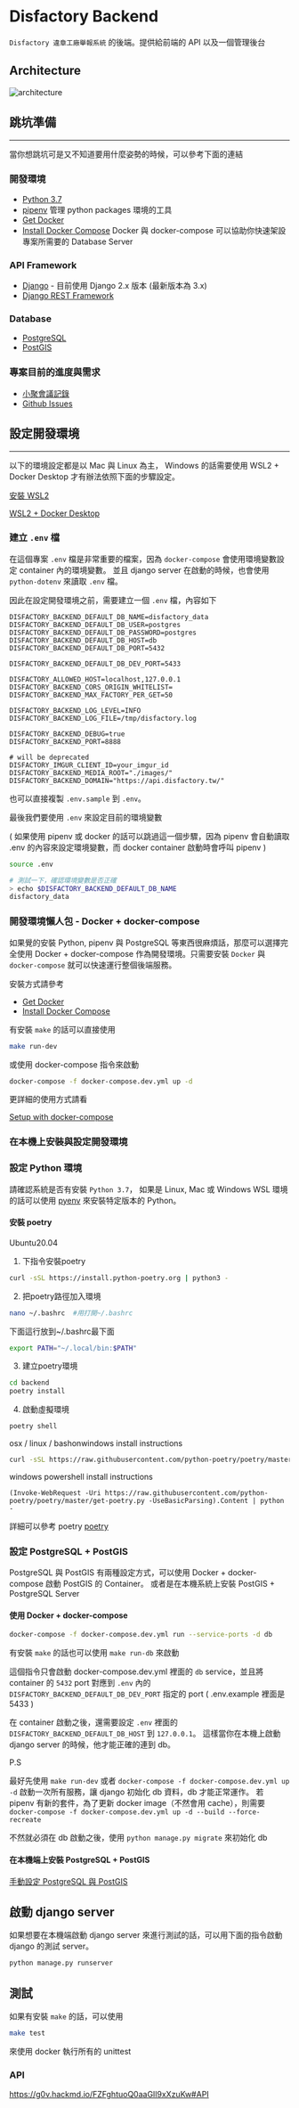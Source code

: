 # Disfactory Backend

`Disfactory 違章工廠舉報系統` 的後端。提供給前端的 API 以及一個管理後台

## Architecture

![architecture](backend.png)

## 跳坑準備

----

當你想跳坑可是又不知道要用什麼姿勢的時候，可以參考下面的連結

### 開發環境

- [Python 3.7](https://www.python.org/)
- [pipenv](https://github.com/pypa/pipenv)
管理 python packages 環境的工具
- [Get Docker](https://docs.docker.com/get-docker/)
- [Install Docker Compose](https://docs.docker.com/compose/install/)
Docker 與 docker-compose 可以協助你快速架設專案所需要的 Database Server

### API Framework

- [Django](https://docs.djangoproject.com/en/2.0/ref/contrib/admin/) - 目前使用 Django 2.x 版本 (最新版本為 3.x)
- [Django REST Framework](https://www.django-rest-framework.org/)

### Database

- [PostgreSQL](https://www.postgresql.org/)
- [PostGIS](https://postgis.net/)

### 專案目前的進度與需求

- [小聚會議記錄](https://g0v.hackmd.io/@yukaii/Disfactory/https%3A%2F%2Fg0v.hackmd.io%2FWS9yFQvmQnmVXH30QiSCjw)
- [Github Issues](https://github.com/Disfactory/Disfactory/issues)

## 設定開發環境

----

以下的環境設定都是以 Mac 與 Linux 為主，
Windows 的話需要使用 WSL2 + Docker Desktop 才有辦法依照下面的步驟設定。

[安裝 WSL2](https://docs.microsoft.com/zh-tw/windows/wsl/install-win10)

[WSL2 + Docker Desktop](https://docs.docker.com/docker-for-windows/wsl/)

### 建立 `.env` 檔

在這個專案 `.env` 檔是非常重要的檔案，因為 `docker-compose` 會使用環境變數設定 container 內的環境變數。
並且 django server 在啟動的時候，也會使用 `python-dotenv` 來讀取 `.env` 檔。

因此在設定開發環境之前，需要建立一個 `.env` 檔，內容如下

```env
DISFACTORY_BACKEND_DEFAULT_DB_NAME=disfactory_data
DISFACTORY_BACKEND_DEFAULT_DB_USER=postgres
DISFACTORY_BACKEND_DEFAULT_DB_PASSWORD=postgres
DISFACTORY_BACKEND_DEFAULT_DB_HOST=db
DISFACTORY_BACKEND_DEFAULT_DB_PORT=5432

DISFACTORY_BACKEND_DEFAULT_DB_DEV_PORT=5433

DISFACTORY_ALLOWED_HOST=localhost,127.0.0.1
DISFACTORY_BACKEND_CORS_ORIGIN_WHITELIST=
DISFACTORY_BACKEND_MAX_FACTORY_PER_GET=50

DISFACTORY_BACKEND_LOG_LEVEL=INFO
DISFACTORY_BACKEND_LOG_FILE=/tmp/disfactory.log

DISFACTORY_BACKEND_DEBUG=true
DISFACTORY_BACKEND_PORT=8888

# will be deprecated
DISFACTORY_IMGUR_CLIENT_ID=your_imgur_id
DISFACTORY_BACKEND_MEDIA_ROOT="./images/"
DISFACTORY_BACKEND_DOMAIN="https://api.disfactory.tw/"
```

也可以直接複製 `.env.sample` 到 `.env`。

最後我們要使用 `.env` 來設定目前的環境變數

( 如果使用 pipenv 或 docker 的話可以跳過這一個步驟，因為 pipenv 會自動讀取 .env 的內容來設定環境變數，而 docker container 啟動時會呼叫 pipenv )

```bash
source .env

# 測試一下，確認環境變數是否正確
> echo $DISFACTORY_BACKEND_DEFAULT_DB_NAME
disfactory_data
```

### 開發環境懶人包 - Docker + docker-compose

如果覺的安裝 Python, pipenv 與 PostgreSQL 等東西很麻煩話，那麼可以選擇完全使用 Docker + docker-compose 作為開發環境。只需要安裝 `Docker` 與 `docker-compose` 就可以快速運行整個後端服務。

安裝方式請參考

- [Get Docker](https://docs.docker.com/get-docker/)
- [Install Docker Compose](https://docs.docker.com/compose/install/)

有安裝 `make` 的話可以直接使用

```bash
make run-dev
```

或使用 docker-compose 指令來啟動

```bash
docker-compose -f docker-compose.dev.yml up -d
```

更詳細的使用方式請看

[Setup with docker-compose](docs/SETUP_COMPOSE.md)

### 在本機上安裝與設定開發環境

### 設定 Python 環境

請確認系統是否有安裝 `Python 3.7`，
如果是 Linux, Mac 或 Windows WSL 環境的話可以使用 [pyenv](https://github.com/pyenv/pyenv) 來安裝特定版本的 Python。

#### 安裝 poetry

Ubuntu20.04

1. 下指令安裝poetry
```bash
curl -sSL https://install.python-poetry.org | python3 -
```

2. 把poetry路徑加入環境
```bash
nano ~/.bashrc  #用打開~/.bashrc
```

下面這行放到~/.bashrc最下面
```bash
export PATH="~/.local/bin:$PATH"
```

3. 建立poetry環境
```bash
cd backend
poetry install
```

4. 啟動虛擬環境
```bash
poetry shell
```

osx / linux / bashonwindows install instructions

```bash
curl -sSL https://raw.githubusercontent.com/python-poetry/poetry/master/get-poetry.py | python -
```

windows powershell install instructions

```
(Invoke-WebRequest -Uri https://raw.githubusercontent.com/python-poetry/poetry/master/get-poetry.py -UseBasicParsing).Content | python -
```

詳細可以參考 poetry [poetry](https://python-poetry.org/docs/)

### 設定 PostgreSQL + PostGIS

PostgreSQL 與 PostGIS 有兩種設定方式，可以使用 Docker + docker-compose 啟動 PostGIS 的 Container。
或者是在本機系統上安裝 PostGIS + PostgreSQL Server

#### 使用 Docker + docker-compose

```bash
docker-compose -f docker-compose.dev.yml run --service-ports -d db
```

有安裝 `make` 的話也可以使用 `make run-db` 來啟動

這個指令只會啟動 docker-compose.dev.yml 裡面的 `db` service，並且將 container 的 `5432` port 對應到
`.env` 內的 `DISFACTORY_BACKEND_DEFAULT_DB_DEV_PORT` 指定的 port  ( .env.example 裡面是 5433 )

在 container 啟動之後，還需要設定 `.env` 裡面的 `DISFACTORY_BACKEND_DEFAULT_DB_HOST` 到 `127.0.0.1`。
這樣當你在本機上啟動 django server 的時候，他才能正確的連到 db。

P.S

最好先使用 `make run-dev` 或者 `docker-compose -f docker-compose.dev.yml up -d`
啟動一次所有服務，讓 django 初始化 db 資料，db 才能正常運作。
若 pipenv 有新的套件，為了更新 docker image（不然會用 cache），則需要
`docker-compose -f docker-compose.dev.yml up -d --build --force-recreate`

不然就必須在 db 啟動之後，使用 `python manage.py migrate` 來初始化 db

#### 在本機端上安裝 PostgreSQL + PostGIS

[手動設定 PostgreSQL 與 PostGIS](docs/SETUP_MANUAL.md)

## 啟動 django server

如果想要在本機端啟動 django server 來進行測試的話，可以用下面的指令啟動 django 的測試 server。

```bash
python manage.py runserver
```

## 測試

如果有安裝 `make` 的話，可以使用

```bash
make test
```

來使用 docker 執行所有的 unittest

### API

<https://g0v.hackmd.io/FZFghtuoQ0aaGIl9xXzuKw#API>
